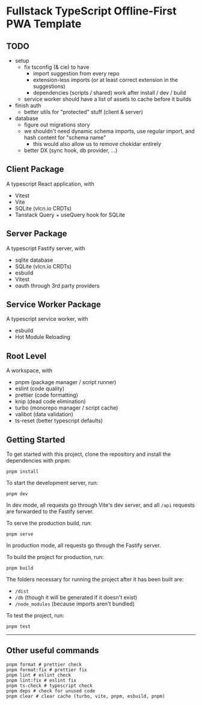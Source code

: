 # Fullstack TypeScript Offline-First PWA Template

## TODO

- setup
  - fix tsconfig (& cie) to have
    - import suggestion from every repo
    - extension-less imports (or at least correct extension in the suggestions)
    - dependencies (scripts / shared) work after install / dev / build
  - service worker should have a list of assets to cache before it builds
- finish auth
  - better utils for "protected" stuff (client & server)
- database
  - figure out migrations story
  - we shouldn't need dynamic schema imports, use regular import, and hash content for "schema name"
    - this would also allow us to remove chokidar entirely
  - better DX (sync hook, db provider, ...)

## Client Package

A typescript React application, with

- Vitest
- Vite
- SQLite (vlcn.io CRDTs)
- Tanstack Query + useQuery hook for SQLite

## Server Package

A typescript Fastify server, with

- sqlite database
- SQLite (vlcn.io CRDTs)
- esbuild
- Vitest
- oauth through 3rd party providers

## Service Worker Package

A typescript service worker, with

- esbuild
- Hot Module Reloading

## Root Level

A workspace, with

- pnpm (package manager / script runner)
- eslint (code quality)
- prettier (code formatting)
- knip (dead code elimination)
- turbo (monorepo manager / script cache)
- valibot (data validation)
- ts-reset (better typescript defaults)

## Getting Started

To get started with this project, clone the repository and install the dependencies with pnpm:

```shell
pnpm install
```

To start the development server, run:

```shell
pnpm dev
```

In dev mode, all requests go through Vite's dev server, and all `/api` requests are forwarded to the Fastify server.

To serve the production build, run:

```shell
pnpm serve
```

In production mode, all requests go through the Fastify server.

To build the project for production, run:

```shell
pnpm build
```

The folders necessary for running the project after it has been built are:
- `/dist`
- `/db` (though it will be generated if it doesn't exist)
- `/node_modules` (because imports aren't bundled)

To test the project, run:

```shell
pnpm test
```

---

## Other useful commands

```shell
pnpm format # prettier check
pnpm format:fix # prettier fix
pnpm lint # eslint check
pnpm lint:fix # eslint fix
pnpm ts-check # typescript check
pnpm deps # check for unused code
pnpm clear # clear cache (turbo, vite, pnpm, esbuild, pnpm)
```
